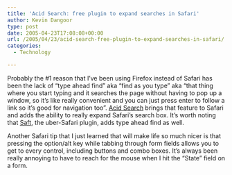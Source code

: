 ```yaml
---
title: 'Acid Search: free plugin to expand searches in Safari'
author: Kevin Dangoor
type: post
date: 2005-04-23T17:08:08+00:00
url: /2005/04/23/acid-search-free-plugin-to-expand-searches-in-safari/
categories:
  - Technology

---
```

Probably the #1 reason that I&#8217;ve been using Firefox instead of Safari has been the lack of &#8220;type ahead find&#8221; aka &#8220;find as you type&#8221; aka &#8220;that thing where you start typing and it searches the page without having to pop up a window, so it&#8217;s like really convenient and you can just press enter to follow a link so it&#8217;s good for navigation too&#8221;. [Acid Search][1] brings that feature to Safari and adds the ability to really expand Safari&#8217;s search box. It&#8217;s worth noting that [Saft][2], the uber-Safari plugin, adds type ahead find as well.

Another Safari tip that I just learned that will make life so much nicer is that pressing the option/alt key while tabbing through form fields allows you to get to every control, including buttons and combo boxes. It&#8217;s always been really annoying to have to reach for the mouse when I hit the &#8220;State&#8221; field on a form.

 [1]: http://www.pozytron.com/?acidsearch
 [2]: http://haoli.dnsalias.com/Saft/